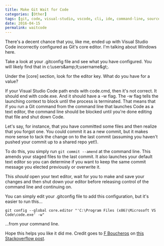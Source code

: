 ```yaml
---
title: Make Git Wait for Code
categories: [Other]
tags: [git, code, visual-studio, vscode, cli, ide, command-line, source-control]
date: 2016-04-15
permalink: waitcode
---
```


There's a decent chance that you, like me, ended up with Visual Studio Code incorrectly configured as Git's core editor. I'm talking about Windows here.
<!-- xmore -->

Take a look at your .gitconfig file and see what you have configured. You will likely find that in c:\users\&amp;lt;username&amp;gt;\.

Under the [core] section, look for the editor key. What do you have for a value?

If your Visual Studio Code path ends with code.cmd, then it's not correct. It should end with code.exe. And it should have a -w flag. The -w flag tells the launching context to block until the process is terminated. That means that if you run a Git command from the command line that launches Code as a text editor, the command line should be blocked until you're done editing that file and shut down Code.

Let's say, for instance, that you have committed some files and then realize that you forgot one. You could commit it as a new commit, but it makes more sense to tack the change on to the last commit (assuming you haven't pushed your commit up to a shared repo yet!).

To do this, you simply run `git commit --amend` at the command line. This amends your staged files to the last commit. It also launches your default text editor so you can determine if you want to keep the same commit message you elected previously or overwrite it.

This _should_ open your text editor, wait for you to make and save your changes and then shut down your editor before releasing control of the command line and continuing on.

You can simply edit your .gitconfig file to add this configuration, but it's easier to run this...

`git config --global core.editor "'C:\Program Files (x86)\Microsoft VS Code\code.exe' -w"`

...from your command line.

Hope this helps you like it did me. Credit goes to [F Boucheros](http://stackoverflow.com/users/431072/f-boucheros) on [this Stackoverflow post](http://stackoverflow.com/questions/30024353/how-to-use-visual-studio-code-as-default-editor-for-git).